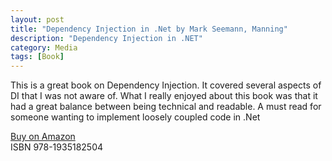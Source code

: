 ```yaml
---
layout: post
title: "Dependency Injection in .Net by Mark Seemann, Manning"
description: "Dependency Injection in .NET"
category: Media
tags: [Book]
---
```

This is a great book on Dependency Injection. It covered several aspects of DI that I was not aware of. What I really enjoyed about this book was that it had a great balance between being technical and readable. A must read for someone wanting to implement loosely coupled code in .Net

[Buy on Amazon](http://www.amazon.com/Dependency-Injection-NET-Mark-Seemann/dp/1935182501)  
ISBN  978-1935182504
